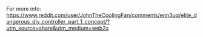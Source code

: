 For more info: https://www.reddit.com/user/JohnTheCoolingFan/comments/enn3uq/elite_dangerous_diy_controller_part_1_concept/?utm_source=share&utm_medium=web2x
